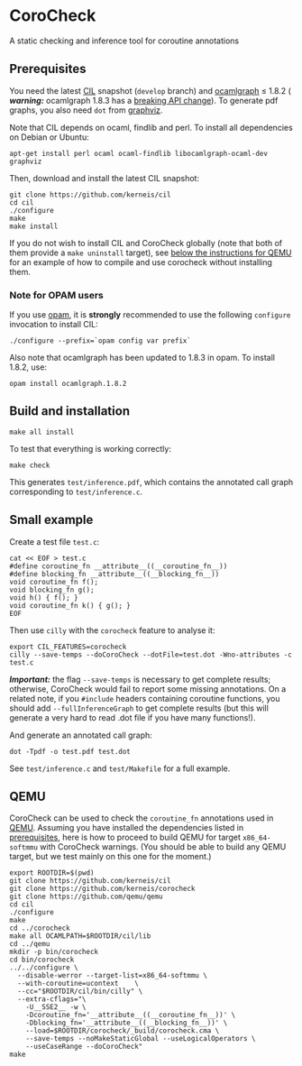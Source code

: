 # CoroCheck

A static checking and inference tool for coroutine annotations

## Prerequisites

You need the latest [CIL](http://ocaml.org/) snapshot (`develop` branch) and
[ocamlgraph](http://ocamlgraph.lri.fr/) ≤ 1.8.2 ( ***warning:*** ocamlgraph 1.8.3 has a
[breaking API change](https://github.com/backtracking/ocamlgraph/issues/3)).
To generate pdf graphs, you also need `dot` from
[graphviz](http://www.graphviz.org/).

Note that CIL depends on ocaml, findlib and perl.
To install all dependencies on Debian or Ubuntu:
```
apt-get install perl ocaml ocaml-findlib libocamlgraph-ocaml-dev graphviz
```

Then, download and install the latest CIL snapshot:
```
git clone https://github.com/kerneis/cil
cd cil
./configure
make
make install
```

If you do not wish to install CIL and CoroCheck globally (note that both
of them provide a `make uninstall` target), see [below the instructions
for QEMU](#qemu) for an example of how to compile and use corocheck
without installing them.

### Note for OPAM users

If you use [opam](http://opam.ocamlpro.com/), it is **strongly**
recommended to use the following `configure` invocation to install CIL:

```
./configure --prefix=`opam config var prefix`
```

Also note that ocamlgraph has been updated to 1.8.3 in opam. To install 1.8.2,
use:

```
opam install ocamlgraph.1.8.2
```

## Build and installation

```
make all install
```

To test that everything is working correctly:
```
make check
```
This generates `test/inference.pdf`, which contains the annotated call graph
corresponding to `test/inference.c`.

## Small example

Create a test file `test.c`:
```
cat << EOF > test.c
#define coroutine_fn __attribute__((__coroutine_fn__))
#define blocking_fn __attribute__((__blocking_fn__))
void coroutine_fn f();
void blocking_fn g();
void h() { f(); }
void coroutine_fn k() { g(); }
EOF
```

Then use `cilly` with the `corocheck` feature to analyse it:
```
export CIL_FEATURES=corocheck
cilly --save-temps --doCoroCheck --dotFile=test.dot -Wno-attributes -c test.c
```

***Important:*** the flag `--save-temps` is necessary to get complete results;
otherwise, CoroCheck would fail to report some missing annotations. On a related
note, if you `#include` headers containing coroutine functions, you should add
`--fullInferenceGraph` to get complete results (but this will generate a very
hard to read .dot file if you have many functions!).

And generate an annotated call graph:
```
dot -Tpdf -o test.pdf test.dot
```
See `test/inference.c` and `test/Makefile` for a full example.

## QEMU

CoroCheck can be used to check the `coroutine_fn` annotations used in
[QEMU](http://wiki.qemu.org/). Assuming you have installed the
dependencies listed in [prerequisites](#prerequisites), here is how to
proceed to build QEMU for target `x86_64-softmmu` with CoroCheck
warnings. (You should be able to build any QEMU target, but we test
mainly on this one for the moment.)

```
export ROOTDIR=$(pwd)
git clone https://github.com/kerneis/cil
git clone https://github.com/kerneis/corocheck
git clone https://github.com/qemu/qemu
cd cil
./configure
make
cd ../corocheck
make all OCAMLPATH=$ROOTDIR/cil/lib
cd ../qemu
mkdir -p bin/corocheck
cd bin/corocheck
../../configure \
  --disable-werror --target-list=x86_64-softmmu \
  --with-coroutine=ucontext    \
  --cc="$ROOTDIR/cil/bin/cilly" \
  --extra-cflags="\
    -U__SSE2__ -w \
    -Dcoroutine_fn='__attribute__((__coroutine_fn__))' \
    -Dblocking_fn='__attribute__((__blocking_fn__))' \
    --load=$ROOTDIR/corocheck/_build/corocheck.cma \
    --save-temps --noMakeStaticGlobal --useLogicalOperators \
    --useCaseRange --doCoroCheck"
make
```
